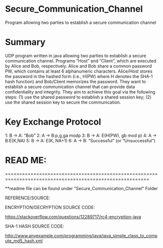 # Secure_Communication_Channel
Program allowing two parties to establish a secure communication channel

# Summary
UDP program written in java allowing two parties to establish a secure communication channel. Programs “Host” and “Client”, which are executed by Alice and Bob, respectively.
Alice and Bob share a common password PW, which contains at least 6 alphanumeric characters. 
Alice/Host stores the password in the hashed form (i.e., H(PW) where H denotes the SHA-1 hash function) and Bob/Client memorizes the password. They want to establish a secure communication channel that can provide data confidentiality and integrity. They aim to achieve this goal via the following steps: (1) use the shared password to establish a shared session key; (2) use the shared session key to secure the communication.

# Key Exchange Protocol 
1: B -> A: “Bob”
2: A -> B:p,g,ga modp
3: B -> A: E(H(PW), gb mod p)
4: A -> B:E(K,NA)
5: B -> A: E(K, NA+1)
6: A -> B: “Successful” (or “Unsuccessful”)


# READ ME:
=========================================================================================================

**readme file can be found under "Secure_Communication_Channel" Folder


REFERENCE/SOURCE:


ENCRYPTION/DECRYPTION SOURCE CODE: 

https://stackoverflow.com/questions/12289717/rc4-encryption-java

SHA-1 HASH SOURCE CODE:

http://www.anyexample.com/programming/java/java_simple_class_to_compute_md5_hash.xml

